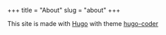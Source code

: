 +++
title = "About"
slug = "about"
+++

This site is made with [Hugo](http://gohugo.io/) with theme [hugo-coder](https://github.com/luizdepra/hugo-coder)

